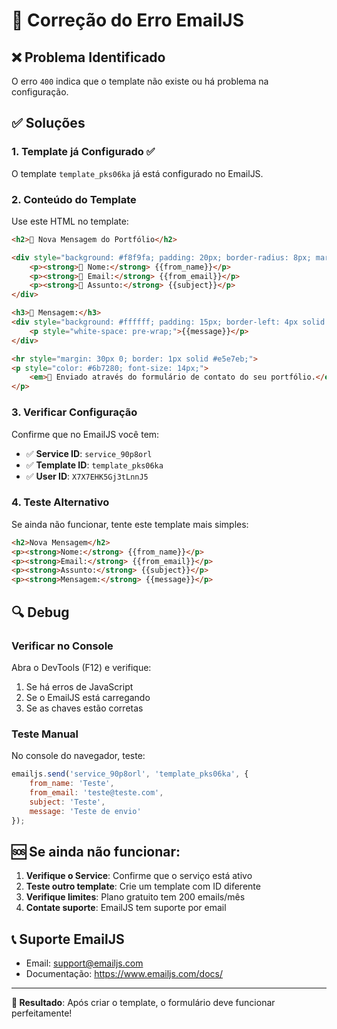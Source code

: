 # 🔧 Correção do Erro EmailJS

## ❌ Problema Identificado
O erro `400` indica que o template não existe ou há problema na configuração.

## ✅ Soluções

### 1. Template já Configurado ✅
O template `template_pks06ka` já está configurado no EmailJS.

### 2. Conteúdo do Template
Use este HTML no template:

```html
<h2>📧 Nova Mensagem do Portfólio</h2>

<div style="background: #f8f9fa; padding: 20px; border-radius: 8px; margin: 20px 0;">
    <p><strong>👤 Nome:</strong> {{from_name}}</p>
    <p><strong>📧 Email:</strong> {{from_email}}</p>
    <p><strong>📝 Assunto:</strong> {{subject}}</p>
</div>

<h3>💬 Mensagem:</h3>
<div style="background: #ffffff; padding: 15px; border-left: 4px solid #2563eb; margin: 15px 0;">
    <p style="white-space: pre-wrap;">{{message}}</p>
</div>

<hr style="margin: 30px 0; border: 1px solid #e5e7eb;">
<p style="color: #6b7280; font-size: 14px;">
    <em>📱 Enviado através do formulário de contato do seu portfólio.</em>
</p>
```

### 3. Verificar Configuração
Confirme que no EmailJS você tem:
- ✅ **Service ID**: `service_90p8orl`
- ✅ **Template ID**: `template_pks06ka`
- ✅ **User ID**: `X7X7EHK5Gj3tLnnJ5`

### 4. Teste Alternativo
Se ainda não funcionar, tente este template mais simples:

```html
<h2>Nova Mensagem</h2>
<p><strong>Nome:</strong> {{from_name}}</p>
<p><strong>Email:</strong> {{from_email}}</p>
<p><strong>Assunto:</strong> {{subject}}</p>
<p><strong>Mensagem:</strong> {{message}}</p>
```

## 🔍 Debug

### Verificar no Console
Abra o DevTools (F12) e verifique:
1. Se há erros de JavaScript
2. Se o EmailJS está carregando
3. Se as chaves estão corretas

### Teste Manual
No console do navegador, teste:
```javascript
emailjs.send('service_90p8orl', 'template_pks06ka', {
    from_name: 'Teste',
    from_email: 'teste@teste.com',
    subject: 'Teste',
    message: 'Teste de envio'
});
```

## 🆘 Se ainda não funcionar:

1. **Verifique o Service**: Confirme que o serviço está ativo
2. **Teste outro template**: Crie um template com ID diferente
3. **Verifique limites**: Plano gratuito tem 200 emails/mês
4. **Contate suporte**: EmailJS tem suporte por email

## 📞 Suporte EmailJS
- Email: support@emailjs.com
- Documentação: https://www.emailjs.com/docs/

---

**🎯 Resultado**: Após criar o template, o formulário deve funcionar perfeitamente! 
